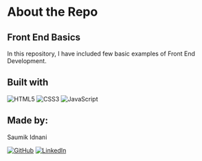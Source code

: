 # About the Repo

## Front End Basics

In this repository, I have included few basic examples of Front End Development.

## Built with

![HTML5](https://img.shields.io/badge/HTML5-lightblue?style=for-the-badge&logo=html5) ![CSS3](https://img.shields.io/badge/CSS-lightblue?style=for-the-badge&logo=CSS3) ![JavaScript](https://img.shields.io/badge/JavaScript-lightblue?style=for-the-badge&logo=javascript)

## Made by:

Saumik Idnani

[![GitHub](https://img.shields.io/badge/Github-blue.svg?logo=github&logoColor=white)](https://github.com/TheStrangeGuy) [![LinkedIn](https://img.shields.io/badge/LinkedIn-blue.svg?logo=linkedin&logoColor=white)](https://linkedin.com/in/saumik-idnani)
